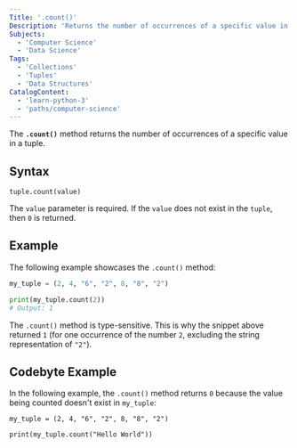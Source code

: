 ```yaml
---
Title: '.count()'
Description: 'Returns the number of occurrences of a specific value in a tuple.'
Subjects:
  - 'Computer Science'
  - 'Data Science'
Tags:
  - 'Collections'
  - 'Tuples'
  - 'Data Structures'
CatalogContent:
  - 'learn-python-3'
  - 'paths/computer-science'
---
```


The **`.count()`** method returns the number of occurrences of a specific value in a tuple.

## Syntax

```pseudo
tuple.count(value)
```

The `value` parameter is required. If the `value` does not exist in the `tuple`, then `0` is returned.

## Example

The following example showcases the `.count()` method:

```py
my_tuple = (2, 4, "6", "2", 8, "8", "2")

print(my_tuple.count(2))
# Output: 1
```

The `.count()` method is type-sensitive. This is why the snippet above returned `1` (for one occurrence of the number `2`, excluding the string representation of `"2"`).

## Codebyte Example

In the following example, the `.count()` method returns `0` because the value being counted doesn't exist in `my_tuple`:

````codebyte/python
my_tuple = (2, 4, "6", "2", 8, "8", "2")

print(my_tuple.count("Hello World"))
````
